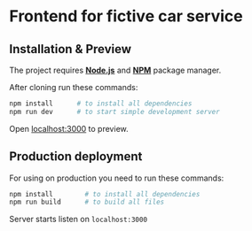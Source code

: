# Frontend for fictive car service

## Installation & Preview

The project requires [**Node.js**][node-download] and [**NPM**][npm-install] package manager.

After cloning run these commands:

```sh
npm install      # to install all dependencies
npm run dev      # to start simple development server
```

Open [localhost:3000](http://localhost:3000) to preview.

## Production deployment

For using on production you need to run these commands:

```sh
npm install        # to install all dependencies
npm run build      # to build all files 
```

Server starts listen on `localhost:3000`

[node-download]: https://nodejs.org/en/download/
[npm-install]: https://www.npmjs.com/get-npm
